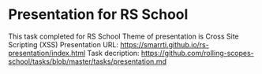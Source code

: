 # Presentation for RS School
This task completed for RS School
Theme of presentation is Cross Site Scripting (XSS)
Presentation URL: https://smarrti.github.io/rs-presentation/index.html
Task decription: https://github.com/rolling-scopes-school/tasks/blob/master/tasks/presentation.md
